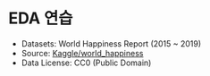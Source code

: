 # EDA 연습

- Datasets: World Happiness Report (2015 ~ 2019)
- Source: <a href="https://www.kaggle.com/datasets/unsdsn/world-happiness" target="_blank">Kaggle/world_happiness</a>
- Data License: CC0 (Public Domain)
